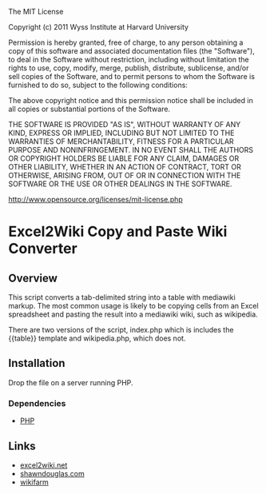 The MIT License

Copyright (c) 2011 Wyss Institute at Harvard University

Permission is hereby granted, free of charge, to any person obtaining a copy
of this software and associated documentation files (the "Software"), to deal
in the Software without restriction, including without limitation the rights
to use, copy, modify, merge, publish, distribute, sublicense, and/or sell
copies of the Software, and to permit persons to whom the Software is
furnished to do so, subject to the following conditions:

The above copyright notice and this permission notice shall be included in
all copies or substantial portions of the Software.

THE SOFTWARE IS PROVIDED "AS IS", WITHOUT WARRANTY OF ANY KIND, EXPRESS OR
IMPLIED, INCLUDING BUT NOT LIMITED TO THE WARRANTIES OF MERCHANTABILITY,
FITNESS FOR A PARTICULAR PURPOSE AND NONINFRINGEMENT. IN NO EVENT SHALL THE
AUTHORS OR COPYRIGHT HOLDERS BE LIABLE FOR ANY CLAIM, DAMAGES OR OTHER
LIABILITY, WHETHER IN AN ACTION OF CONTRACT, TORT OR OTHERWISE, ARISING FROM,
OUT OF OR IN CONNECTION WITH THE SOFTWARE OR THE USE OR OTHER DEALINGS IN
THE SOFTWARE.

http://www.opensource.org/licenses/mit-license.php

# Excel2Wiki Copy and Paste Wiki Converter

## Overview

This script converts a tab-delimited string into a table with mediawiki markup.
The most common usage is likely to be copying cells from an Excel spreadsheet
and pasting the result into a mediawiki wiki, such as wikipedia.

There are two versions of the script, index.php which is includes the
\{\{table\}\} template and wikipedia.php, which does not.

## Installation

Drop the file on a server running PHP.

### Dependencies

* [PHP](http://www.php.net/)

## Links
* [excel2wiki.net](http://excel2wiki.net/)
* [shawndouglas.com](http://shawndouglas.com/)
* [wikifarm](https://github.com/tomclegg/wikifarm)
